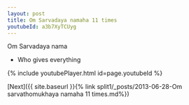 ```yaml
---
layout: post
title: Om Sarvadaya namaha 11 times
youtubeId: a3b7XyTCUyg
---
```

 
 
Om Sarvadaya nama 
 
 -  Who gives everything 
 
  
 
  
 
 
 
 
 
 


{% include youtubePlayer.html id=page.youtubeId %}
 
[Next]({{ site.baseurl }}{% link  split1/_posts/2013-06-28-Om sarvathomukhaya namaha 11 times.md%})
 
